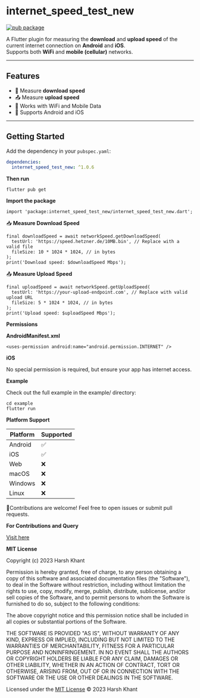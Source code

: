 # internet_speed_test_new

[![pub package](https://img.shields.io/pub/v/internet_speed_test_new.svg)](https://pub.dev/packages/internet_speed_test_new)

A Flutter plugin for measuring the **download** and **upload speed** of the current internet connection on **Android** and **iOS**.  
Supports both **WiFi** and **mobile (cellular)** networks.

---

## Features

- 🚀 Measure **download speed**
- 📤 Measure **upload speed**
- 📡 Works with WiFi and Mobile Data
- 📱 Supports Android and iOS

---

## Getting Started

Add the dependency in your `pubspec.yaml`:

```yaml
dependencies:
  internet_speed_test_new: ^1.0.6
```
**Then run**
```termianl
flutter pub get
```


**Import the package**

```import
import 'package:internet_speed_test_new/internet_speed_test_new.dart';
```

📥 **Measure Download Speed**
```
final downloadSpeed = await networkSpeed.getDownloadSpeed(
  testUrl: 'https://speed.hetzner.de/10MB.bin', // Replace with a valid file
  fileSize: 10 * 1024 * 1024, // in bytes
);
print('Download speed: $downloadSpeed Mbps');
```

📤 **Measure Upload Speed**
```
final uploadSpeed = await networkSpeed.getUploadSpeed(
  testUrl: 'https://your-upload-endpoint.com', // Replace with valid upload URL
  fileSize: 5 * 1024 * 1024, // in bytes
);
print('Upload speed: $uploadSpeed Mbps');
```

**Permissions**

**AndroidManifest.xml**
```
<uses-permission android:name="android.permission.INTERNET" />
```

**iOS**

No special permission is required, but ensure your app has internet access.


**Example**

Check out the full example in the example/ directory:
```
cd example
flutter run
```

**Platform Support**


| Platform | Supported |
| -------- | --------- |
| Android  | ✅         |
| iOS      | ✅         |
| Web      | ❌         |
| macOS    | ❌         |
| Windows  | ❌         |
| Linux    | ❌         |




🙂Contributions are welcome! Feel free to open issues or submit pull requests.

**For Contributions and Query**

[Visit here](https://github.com/harshkhant5531/internet_speed_test_new_package/issues)


**MIT License**

Copyright (c) 2023 Harsh Khant

Permission is hereby granted, free of charge, to any person obtaining a copy
of this software and associated documentation files (the "Software"), to deal
in the Software without restriction, including without limitation the rights
to use, copy, modify, merge, publish, distribute, sublicense, and/or sell
copies of the Software, and to permit persons to whom the Software is
furnished to do so, subject to the following conditions:

The above copyright notice and this permission notice shall be included in all
copies or substantial portions of the Software.

THE SOFTWARE IS PROVIDED "AS IS", WITHOUT WARRANTY OF ANY KIND, EXPRESS OR
IMPLIED, INCLUDING BUT NOT LIMITED TO THE WARRANTIES OF MERCHANTABILITY,
FITNESS FOR A PARTICULAR PURPOSE AND NONINFRINGEMENT. IN NO EVENT SHALL THE
AUTHORS OR COPYRIGHT HOLDERS BE LIABLE FOR ANY CLAIM, DAMAGES OR OTHER
LIABILITY, WHETHER IN AN ACTION OF CONTRACT, TORT OR OTHERWISE, ARISING FROM,
OUT OF OR IN CONNECTION WITH THE SOFTWARE OR THE USE OR OTHER DEALINGS IN THE
SOFTWARE.

Licensed under the [MIT License](https://opensource.org/licenses/MIT) © 2023 Harsh Khant


